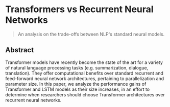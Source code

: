 # Transformers vs Recurrent Neural Networks
> An analysis on the trade-offs between NLP's standard neural models.

## Abstract
Transformer models have recently become the state of the art for a variety of natural language processing tasks (e.g. summarization, dialogue, translation). They offer computational benefits over standard recurrent and feed-forward neural network architectures, pertaining to parallelization and parameter size. In this paper, we analyze the performance gains of Transformer and LSTM models as their size increases, in an effort to determine when researchers should choose Transformer architectures over recurrent neural networks. 
